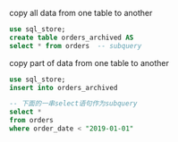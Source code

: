 copy all data from one table to another
```sql
use sql_store;
create table orders_archived AS
select * from orders  -- subquery
```
copy part of data from one table to another
```sql
use sql_store;
insert into orders_archived

-- 下面的一串select语句作为subquery
select *
from orders
where order_date < "2019-01-01"
```

